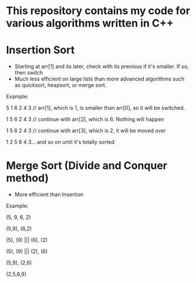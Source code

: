 # This repository contains my code for various algorithms written in C++

# Insertion Sort
- Starting at arr[1] and its later, check with its previous if it's smaller. If so, then switch
- Much less efficient on large lists than more advanced algorithms such as quicksort, heapsort, or merge sort.

Example:

5 1 6 2 4 3  // arr[1], which is 1, is smaller than arr[0], so it will be switched.

1 5 6 2 4 3  // continue with arr[2], which is 6. Nothing will happen

1 5 6 2 4 3  // continue with arr[3], which is 2, it will be moved over

1 2 5 6 4 3... and so on until it's totally sorted
  
# Merge Sort (Divide and Conquer method)
- More efficient than Insertion

Example:

(5, 9, 6, 2) 
  
(5,9), (6,2) 
  
(5), (9) ||| (6), (2) 

(5), (9) ||| (2), (6)

(5,9), (2,6)

(2,5,6,9)
